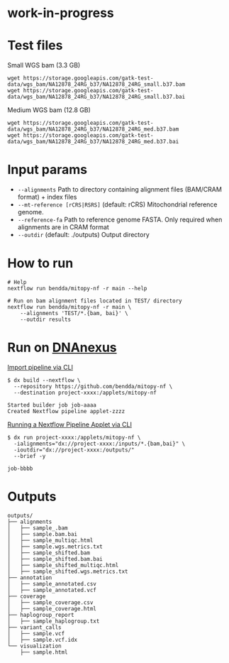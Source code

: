 # work-in-progress


# Test files

Small WGS bam  (3.3 GB)
``` 
wget https://storage.googleapis.com/gatk-test-data/wgs_bam/NA12878_24RG_b37/NA12878_24RG_small.b37.bam
wget https://storage.googleapis.com/gatk-test-data/wgs_bam/NA12878_24RG_b37/NA12878_24RG_small.b37.bai

```

Medium WGS bam (12.8 GB)
```
wget https://storage.googleapis.com/gatk-test-data/wgs_bam/NA12878_24RG_b37/NA12878_24RG_med.b37.bam
wget https://storage.googleapis.com/gatk-test-data/wgs_bam/NA12878_24RG_b37/NA12878_24RG_med.b37.bai

```

# Input params

* `--alignments` Path to directory containing alignment files (BAM/CRAM format) + index files 
* `--mt-reference [rCRS|RSRS]` (default: rCRS) Mitochondrial reference genome.
* `--reference-fa` Path to reference genome FASTA. Only required when alignments are in CRAM format 
* `--outdir` (default: ./outputs) Output directory 

# How to run

```
# Help
nextflow run bendda/mitopy-nf -r main --help

# Run on bam alignment files located in TEST/ directory
nextflow run bendda/mitopy-nf -r main \
    --alignments 'TEST/*.{bam, bai}' \
    --outdir results

```

# Run on [DNAnexus](https://documentation.dnanexus.com/user/running-apps-and-workflows/running-nextflow-pipelines)

[Import pipeline via CLI](https://documentation.dnanexus.com/user/running-apps-and-workflows/running-nextflow-pipelines#import-via-cli)

```
$ dx build --nextflow \
  --repository https://github.com/bendda/mitopy-nf \
  --destination project-xxxx:/applets/mitopy-nf

Started builder job job-aaaa
Created Nextflow pipeline applet-zzzz

```

[Running a Nextflow Pipeline Applet via CLI](https://documentation.dnanexus.com/user/running-apps-and-workflows/running-nextflow-pipelines#import-via-cli)

```
$ dx run project-xxxx:/applets/mitopy-nf \
  -ialignments="dx://project-xxxx:/inputs/*.{bam,bai}" \
  -ioutdir="dx://project-xxxx:/outputs/"
  --brief -y

job-bbbb

```



# Outputs 

```
outputs/
├── alignments
│   ├── sample_.bam
│   ├── sample.bam.bai
│   ├── sample_multiqc.html 
│   ├── sample.wgs.metrics.txt
│   ├── sample_shifted.bam
│   ├── sample_shifted.bam.bai
│   ├── sample_shifted_multiqc.html 
│   ├── sample_shifted.wgs.metrics.txt
├── annotation
│   ├── sample_annotated.csv
│   ├── sample_annotated.vcf
├── coverage
│   ├── sample_coverage.csv 
│   ├── sample_coverage.html 
├── haplogroup_report
│   ├── sample_haplogroup.txt
├── variant_calls
│   ├── sample.vcf
│   ├── sample.vcf.idx
└── visualization
    ├── sample.html

```